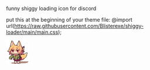 funny shiggy loading icon for discord

put this at the beginning of your theme file:
@import url(https://raw.githubusercontent.com/Blisterexe/shiggy-loader/main/main.css);

![image](https://github.com/Blisterexe/shiggy-loader/blob/main/shiggy.gif?raw=true)
